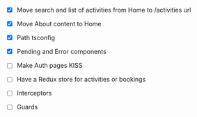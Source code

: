 - [x] Move search and list of activities from Home to /activities url
- [x] Move About content to Home
- [x] Path tsconfig
- [x] Pending and Error components

- [ ] Make Auth pages KISS
- [ ] Have a Redux store for activities or bookings
- [ ] Interceptors
- [ ] Guards
